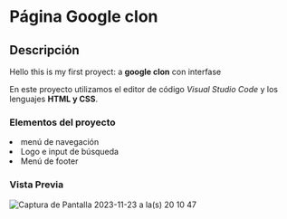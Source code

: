 # Página Google clon
## Descripción
Hello this is my first proyect: a **google clon** con interfase

En este proyecto utilizamos el editor de código *Visual Studio Code* y los lenguajes **HTML y CSS**.

### Elementos del proyecto
<o1>
  <li>menú de navegación</li>
  <li>Logo e input de búsqueda</li>
  <li>Menú de footer</li>
</o1>

### Vista Previa 
![Captura de Pantalla 2023-11-23 a la(s) 20 10 47](https://github.com/Lesstefann1602/Google-copy/assets/151890661/2ce79a51-1f4d-4022-9f8e-848001f12d2f)

